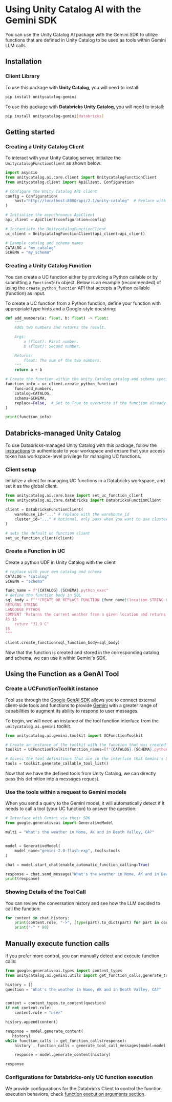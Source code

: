 # Using Unity Catalog AI with the Gemini SDK

You can use the Unity Catalog AI package with the Gemini SDK to utilize functions that are defined in Unity Catalog to be used as tools within Gemini LLM calls.

## Installation

### Client Library

To use this package with **Unity Catalog**, you will need to install:

```sh
pip install unitycatalog-gemini
```

To use this package with **Databricks Unity Catalog**, you will need to install:

```sh
pip install unitycatalog-gemini[databricks]
```

## Getting started

### Creating a Unity Catalog Client

To interact with your Unity Catalog server, initialize the `UnitycatalogFunctionClient` as shown below:

```python
import asyncio
from unitycatalog.ai.core.client import UnitycatalogFunctionClient
from unitycatalog.client import ApiClient, Configuration

# Configure the Unity Catalog API client
config = Configuration(
    host="http://localhost:8080/api/2.1/unity-catalog"  # Replace with your UC server URL
)

# Initialize the asynchronous ApiClient
api_client = ApiClient(configuration=config)

# Instantiate the UnitycatalogFunctionClient
uc_client = UnitycatalogFunctionClient(api_client=api_client)

# Example catalog and schema names
CATALOG = "my_catalog"
SCHEMA = "my_schema"
```

### Creating a Unity Catalog Function

You can create a UC function either by providing a Python callable or by submitting a `FunctionInfo` object. Below is an example (recommended) of using the `create_python_function` API that accepts a Python callable (function) as input.

To create a UC function from a Python function, define your function with appropriate type hints and a Google-style docstring:

```python
def add_numbers(a: float, b: float) -> float:
    """
    Adds two numbers and returns the result.

    Args:
        a (float): First number.
        b (float): Second number.

    Returns:
        float: The sum of the two numbers.
    """
    return a + b

# Create the function within the Unity Catalog catalog and schema specified
function_info = uc_client.create_python_function(
    func=add_numbers,
    catalog=CATALOG,
    schema=SCHEMA,
    replace=False,  # Set to True to overwrite if the function already exists
)

print(function_info)
```

## Databricks-managed Unity Catalog

To use Databricks-managed Unity Catalog with this package, follow the [instructions](https://docs.databricks.com/en/dev-tools/cli/authentication.html#authentication-for-the-databricks-cli) to authenticate to your workspace and ensure that your access token has workspace-level privilege for managing UC functions.

### Client setup

Initialize a client for managing UC functions in a Databricks workspace, and set it as the global client.

```python
from unitycatalog.ai.core.base import set_uc_function_client
from unitycatalog.ai.core.databricks import DatabricksFunctionClient

client = DatabricksFunctionClient(
    warehouse_id="..." # replace with the warehouse_id
    cluster_id="..." # optional, only pass when you want to use cluster for function creation
)

# sets the default uc function client
set_uc_function_client(client)
```

### Create a Function in UC

Create a python UDF in Unity Catalog with the client

```python
# replace with your own catalog and schema
CATALOG = "catalog"
SCHEMA = "schema"

func_name = f"{CATALOG}.{SCHEMA}.python_exec"
# define the function body in SQL
sql_body = f"""CREATE OR REPLACE FUNCTION {func_name}(location STRING COMMENT 'Retrieves the current weather from a provided location.')
RETURNS STRING
LANGUAGE PYTHON
COMMENT 'Returns the current weather from a given location and returns the temperature in degrees Celsius.'
AS $$
    return "31.9 C"
$$
"""

client.create_function(sql_function_body=sql_body)
```

Now that the function is created and stored in the corresponding catalog and schema, we can use it within Gemini's SDK.

## Using the Function as a GenAI Tool

### Create a UCFunctionToolkit instance

Tool use through the [Google GenAI SDK](https://ai.google.dev/gemini-api/docs) allows you to connect external client-side tools and
functions to provide [Gemini](https://ai.google.dev/gemini-api/docs/models/gemini-v2) with a greater range of capabilities to augment its ability to respond to user messages.

To begin, we will need an instance of the tool function interface from the `unitycatalog.ai.gemini` toolkit.

```python
from unitycatalog.ai.gemini.toolkit import UCFunctionToolkit

# Create an instance of the toolkit with the function that was created earlier.
toolkit = UCFunctionToolkit(function_names=[f"{CATALOG}.{SCHEMA}.python_exec"], client=client)

# Access the tool definitions that are in the interface that Gemini's SDK expects
tools = toolkit.generate_callable_tool_list()

```

Now that we have the defined tools from Unity Catalog, we can directly pass this definition into a messages request.

### Use the tools within a request to Gemini models

When you send a query to the Gemini model, it will automatically detect if it needs to call a tool (your UC function) to answer the question:

```python
# Interface with Gemini via their SDK
from google.generativeai import GenerativeModel

multi = "What's the weather in Nome, AK and in Death Valley, CA?"


model = GenerativeModel(
    model_name="gemini-2.0-flash-exp", tools=tools
)

chat = model.start_chat(enable_automatic_function_calling=True)

response = chat.send_message("What's the weather in Nome, AK and in Death Valley, CA?")
print(response)
```

### Showing Details of the Tool Call
You can review the conversation history and see how the LLM decided to call the function:

```python
for content in chat.history:
    print(content.role, "->", [type(part).to_dict(part) for part in content.parts])
    print("-" * 80)
```
## Manually execute function calls
if you prefer more control, you can manually detect and execute function calls:
```python
from google.generativeai.types import content_types
from unitycatalog.ai.gemini.utils import get_function_calls,generate_tool_call_messages

history = []
question = "What's the weather in Nome, AK and in Death Valley, CA?"


content = content_types.to_content(question)
if not content.role:
    content.role = "user"

history.append(content)

response = model.generate_content(
   history)
while function_calls := get_function_calls(response):
    history , function_calls = generate_tool_call_messages(model=model ,response= response ,conversation_history = history )

    response = model.generate_content(history)

response
```

### Configurations for Databricks-only UC function execution

We provide configurations for the Databricks Client to control the function execution behaviors, check [function execution arguments section](../../README.md#function-execution-arguments-configuration).
